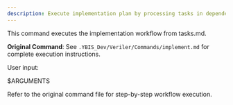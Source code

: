 ```yaml
---
description: Execute implementation plan by processing tasks in dependency order
---
```


This command executes the implementation workflow from tasks.md.

**Original Command**: See `.YBIS_Dev/Veriler/Commands/implement.md` for complete execution instructions.

User input:

$ARGUMENTS

Refer to the original command file for step-by-step workflow execution.
